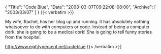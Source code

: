 {
  "Title": "Code Blue",
  "Date": "2003-03-07T09:22:08-08:00",
  "Archive": [
    "2003/03/07"
  ]
}
{{< verbatim >}}
<p>My wife, Rachel, has her blog up and running.  It has absolutely nothing whatsoever to do with computers or code.  Instead of being a computer dork, she is going to be a medical dork!  She is going to tell funny stories from the hospital.
<p><a href="http://www.eightypercent.net/codeblue">http://www.eightypercent.net/codeblue</a>
{{< /verbatim >}}
